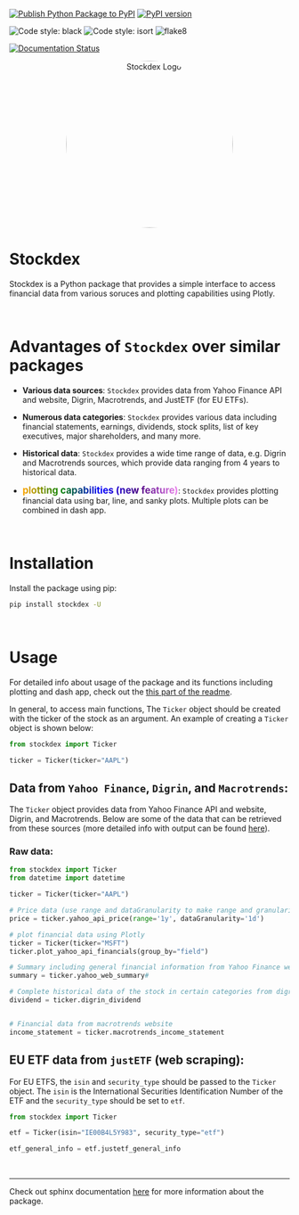 [![Publish Python Package to PyPI](https://github.com/ahnazary/stockdex/actions/workflows/publish-package.yaml/badge.svg)](https://github.com/ahnazary/stockdex/actions/workflows/publish-package.yaml)
[![PyPI version](https://badge.fury.io/py/stockdex.svg)](https://badge.fury.io/py/stockdex)

![Code style: black](https://img.shields.io/badge/code%20style-black-000000.svg)
![Code style: isort](https://img.shields.io/badge/%20imports-isort-%231674b1?style=flat&labelColor=ef8336)
![flake8](https://img.shields.io/badge/flake8-checked-blue)

[![Documentation Status](https://readthedocs.org/projects/stockdex/badge/?version=latest)](https://ahnazary.github.io/stockdex/)

<p align="center">
  <img src="images/stockdex_logo.png" alt="Stockdex Logo" width="300" height="300" style="width: 300px; height: 300px; border-radius: 50%; object-fit: cover;">
</p>


# Stockdex

Stockdex is a Python package that provides a simple interface to access financial data from various soruces and plotting capabilities using Plotly.

<br />


# Advantages of `Stockdex` over similar packages

- **Various data sources**: `Stockdex` provides data from Yahoo Finance API and website, Digrin, Macrotrends, and JustETF (for EU ETFs).

- **Numerous data categories**: `Stockdex` provides various data including financial statements, earnings, dividends, stock splits, list of key executives, major shareholders, and many more.

- **Historical data**: `Stockdex` provides a wide time range of data, e.g. Digrin and Macrotrends sources, which provide data ranging from 4 years to historical data.

- <span style="font-size: 17px; font-weight: bold; animation: rainbow 1.8s infinite; background: linear-gradient(90deg, orange, green, blue, indigo, violet); background-size: 13
 00%; -webkit-background-clip: text; -webkit-text-fill-color: transparent;">plotting capabilities (new feature)</span>: `Stockdex` provides plotting financial data using bar, line, and sanky plots. Multiple plots can be combined in dash app.

<!-- <style>
@keyframes rainbow {
  0% { background-position: 0% 50%; }
  50% { background-position: 100% 50%; }
  100% { background-position: 0% 50%; }
}
</style> -->

<br />

# Installation 

Install the package using pip:

```bash
pip install stockdex -U
``` 
<br />

# Usage

For detailed info about usage of the package and its functions including plotting and dash app, check out the [this part of the readme](USAGE.md).

In general, to access main functions, The `Ticker` object should be created with the ticker of the stock as an argument. An example of creating a `Ticker` object is shown below:

```python
from stockdex import Ticker

ticker = Ticker(ticker="AAPL")
```

## Data from `Yahoo Finance`, `Digrin`, and `Macrotrends`:

The `Ticker` object provides data from Yahoo Finance API and website, Digrin, and Macrotrends. Below are some of the data that can be retrieved from these sources (more detailed info with output can be found [here](USAGE.md)).

### Raw data:
```python
from stockdex import Ticker
from datetime import datetime

ticker = Ticker(ticker="AAPL")

# Price data (use range and dataGranularity to make range and granularity more specific) from Yahoo Finance API
price = ticker.yahoo_api_price(range='1y', dataGranularity='1d')

# plot financial data using Plotly
ticker = Ticker(ticker="MSFT")
ticker.plot_yahoo_api_financials(group_by="field")

# Summary including general financial information from Yahoo Finance website
summary = ticker.yahoo_web_summary#

# Complete historical data of the stock in certain categories from digrin website
dividend = ticker.digrin_dividend


# Financial data from macrotrends website
income_statement = ticker.macrotrends_income_statement
```

<!-- ## NASDAQ data from `NASDAQ` website (web scraping):

Data on NASDAQ website gets updated more frequently than Yahoo Finance data. Below are some of the data that can be retrieved from the NASDAQ website.

```python
# Data about quarterly and yearly earnings, updated on the same day as the earnings release (yahoo finance data is updated after a few days)

quarterly_earnings_surprise = ticker.quarterly_earnings_surprise
yearly_earnings_forecast = ticker.yearly_earnings_forecast
quarterly_earnings_forecast = ticker.quarterly_earnings_forecast

price_to_earnings_ratio = ticker.price_to_earnings_ratio
forecast_price_to_earnings__growth_rates = ticker.forecast_peg_rate
``` -->

## EU ETF data from `justETF` (web scraping):

For EU ETFS, the `isin` and `security_type` should be passed to the `Ticker` object. The `isin` is the International Securities Identification Number of the ETF and the `security_type` should be set to `etf`.

```python
from stockdex import Ticker

etf = Ticker(isin="IE00B4L5Y983", security_type="etf")

etf_general_info = etf.justetf_general_info
```
<br />

---

Check out sphinx documentation [here](https://ahnazary.github.io/stockdex/) for more information about the package.